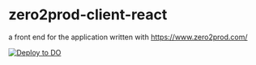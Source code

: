 # zero2prod-client-react

a front end for the application written with https://www.zero2prod.com/

[![Deploy to DO](https://www.deploytodo.com/do-btn-blue.svg)](https://cloud.digitalocean.com/apps/new?repo=https://github.com/intrepion/zero2prod-client-react/tree/main)
